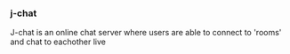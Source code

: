 ### j-chat

J-chat is an online chat server where users are able to connect to 'rooms' and chat to eachother live